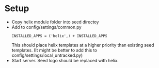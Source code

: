 # Setup
  * Copy helix module folder into seed directoy
  * Add to config/settings/common.py
     ```
     INSTALLED_APPS = ('helix',) + INSTALLED_APPS 
     ```
    This should place helix templates at a higher priority than existing seed templates.
    (It might be better to add this to config/settings/local_untracked.py)
  * Start server. Seed logo should be replaced with helix.
